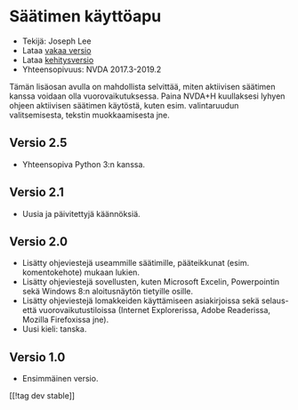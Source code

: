 # Säätimen käyttöapu #

* Tekijä: Joseph Lee
* Lataa [vakaa versio][1]
* Lataa [kehitysversio][2]
* Yhteensopivuus: NVDA 2017.3-2019.2

Tämän lisäosan avulla on mahdollista selvittää, miten aktiivisen säätimen
kanssa voidaan olla vuorovaikutuksessa.  Paina NVDA+H kuullaksesi lyhyen
ohjeen aktiivisen säätimen käytöstä, kuten esim. valintaruudun
valitsemisesta, tekstin muokkaamisesta jne.

## Versio 2.5

* Yhteensopiva Python 3:n kanssa.

## Versio 2.1

* Uusia ja päivitettyjä käännöksiä.

## Versio 2.0

* Lisätty ohjeviestejä useammille säätimille, pääteikkunat
  (esim. komentokehote) mukaan lukien.
* Lisätty ohjeviestejä sovellusten, kuten Microsoft Excelin, Powerpointin
  sekä Windows 8:n aloitusnäytön tietyille osille.
* Lisätty ohjeviestejä lomakkeiden käyttämiseen asiakirjoissa sekä selaus-
  että vuorovaikutustiloissa (Internet Explorerissa, Adobe Readerissa,
  Mozilla Firefoxissa jne).
* Uusi kieli: tanska.

## Versio 1.0

* Ensimmäinen versio.


[[!tag dev stable]]

[1]: https://addons.nvda-project.org/files/get.php?file=cua

[2]: https://addons.nvda-project.org/files/get.php?file=cua-dev
